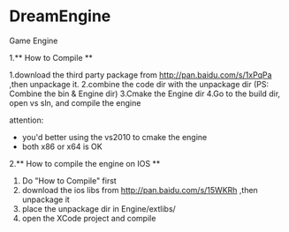 DreamEngine
===========

Game Engine


1.** How to Compile **

1.download the third party package from http://pan.baidu.com/s/1xPqPa ,then unpackage it.
2.combine the code dir with the unpackage dir (PS: Combine the bin & Engine dir)
3.Cmake the Engine dir
4.Go to the build dir, open vs sln, and compile the engine

attention:
* you'd better using the vs2010 to cmake the engine
* both x86 or x64 is OK

2.** How to compile the engine on IOS **

1. Do "How to Compile" first
2. download the ios libs from http://pan.baidu.com/s/15WKRh ,then unpackage it
3. place the unpackage dir in Engine/extlibs/
4. open the XCode project and compile